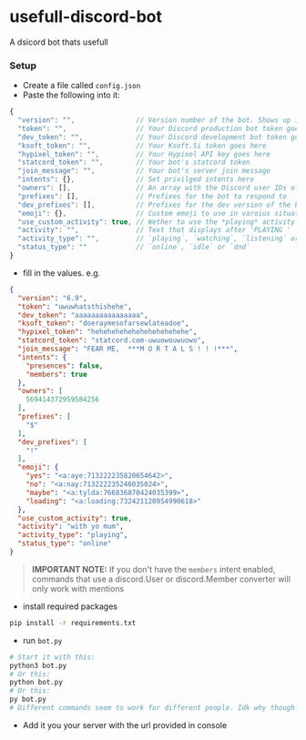 # usefull-discord-bot
A dsicord bot thats usefull


### Setup
- Create a file called `config.json`
- Paste the following into it:
```js
{
  "version": "",               // Version number of the bot. Shows up in info command (string not a number btw)
  "token": "",                 // Your Discord production bot token goes here
  "dev_token": "",             // Your Discord development bot token goes here
  "ksoft_token": "",           // Your Ksoft.Si token goes here
  "hypixel_token": "",         // Your Hypixel API key goes here
  "statcord_token": "",        // Your bot's statcord token
  "join_message": "",          // Your bot's server join message
  "intents": {},               // Set privilged intents here
  "owners": [],                // An array with the Discord user IDs of people who you want to have ABSOLUTE POWER over your bot. Note: people with this perm could theoreticly wipe your server so please do be careful who you put in here
  "prefixes": [],              // Prefixes for the bot to respond to
  "dev_prefixes": [],          // Prefixes for the dev version of the bot to respond to
  "emoji": {},                 // Custom emoji to use in varoius situations (can be animated or non-animated)
  "use_custom_activity": true, // Wether to use the *playing* activity defined below or not
  "activity": "",              // Text that displays after 'PLAYING '
  "activity_type": "",         // `playing`, `watching`, `listening` or `competing`
  "status_type": ""            // `online`, `idle` or `dnd`
}

```
- fill in the values. e.g.
```json
{
  "version": "6.9",
  "token": "uwuwhatsthishehe",
  "dev_token": "aaaaaaaaaaaaaaaa",
  "ksoft_token": "doeraymesofarsewlateadoe",
  "hypixel_token": "hehehehehehehehehehehehe",
  "statcord_token": "statcord.com-uwuowouwuowo",
  "join_message": "FEAR ME,  ***M O R T A L S ! ! !***",
  "intents": {
    "presences": false,
    "members": true
  },
  "owners": [
    569414372959584256
  ],
  "prefixes": [
    "$"
  ],
  "dev_prefixes": [
    "!"
  ],
  "emoji": {
    "yes": "<a:aye:713222235820654642>",
    "no": "<a:nay:713222235246035024>",
    "maybe": "<a:tylda:766836870424035399>",
    "loading": "<a:loading:732421120954990618>"
  },
  "use_custom_activity": true,
  "activity": "with yo mum",
  "activity_type": "playing",
  "status_type": "online"
}

```
> **IMPORTANT NOTE:** If you don't have the `members` intent enabled, commands that use a discord.User or discord.Member converter will only work with mentions
- install required packages
```sh
pip install -r requirements.txt
```
- run `bot.py`
```sh
# Start it with this:
python3 bot.py
# Or this:
python bot.py
# Or this:
py bot.py
# Different commands seem to work for different people. Idk why though.
```
- Add it you your server with the url provided in console
